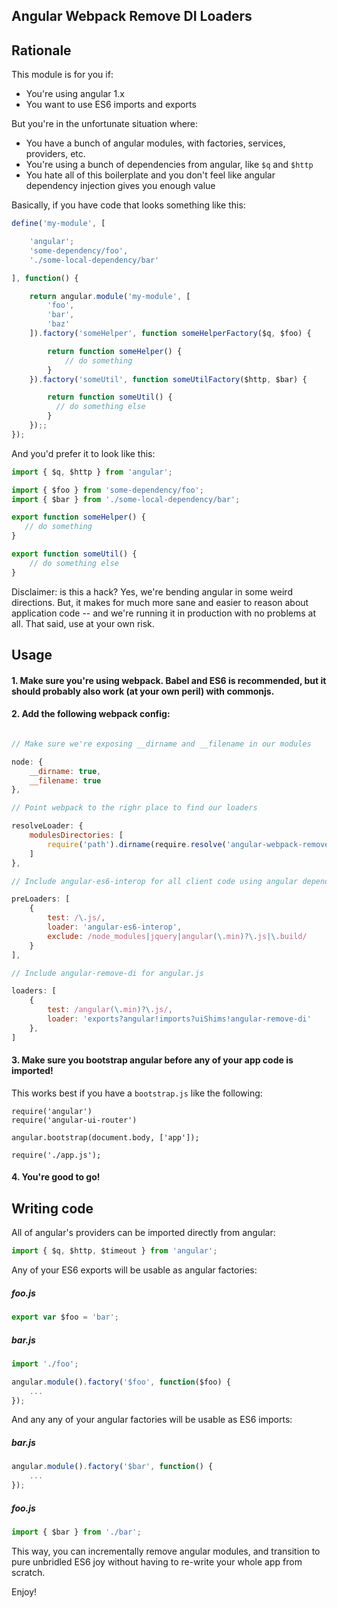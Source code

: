 
Angular Webpack Remove DI Loaders
---------------------------------

## Rationale

This module is for you if:

- You're using angular 1.x
- You want to use ES6 imports and exports

But you're in the unfortunate situation where:

- You have a bunch of angular modules, with factories, services, providers, etc.
- You're using a bunch of dependencies from angular, like `$q` and `$http`
- You hate all of this boilerplate and you don't feel like angular dependency injection gives you enough value

Basically, if you have code that looks something like this:

```javascript
define('my-module', [

    'angular';
    'some-dependency/foo',
    './some-local-dependency/bar'

], function() {

    return angular.module('my-module', [
        'foo',
        'bar',
        'baz'
    ]).factory('someHelper', function someHelperFactory($q, $foo) {

        return function someHelper() {
            // do something
        }
    }).factory('someUtil', function someUtilFactory($http, $bar) {

        return function someUtil() {
          // do something else
        }
    });;
});
```

And you'd prefer it to look like this:

```javascript
import { $q, $http } from 'angular';

import { $foo } from 'some-dependency/foo';
import { $bar } from './some-local-dependency/bar';

export function someHelper() {
   // do something
}

export function someUtil() {
    // do something else
}
```

Disclaimer: is this a hack? Yes, we're bending angular in some weird directions. But, it makes for much more sane and easier to reason about application code -- and we're running it in production with no problems at all. That said, use at your own risk.

## Usage

#### 1. Make sure you're using webpack. Babel and ES6 is recommended, but it should probably also work (at your own peril) with commonjs.

#### 2. Add the following webpack config:

```javascript

// Make sure we're exposing __dirname and __filename in our modules

node: {
    __dirname: true,
    __filename: true
},

// Point webpack to the righr place to find our loaders

resolveLoader: {
    modulesDirectories: [
        require('path').dirname(require.resolve('angular-webpack-remove-di-loaders/loaders'))
    ]
},

// Include angular-es6-interop for all client code using angular dependencies, and es6 imports and exports

preLoaders: [
    {
        test: /\.js/,
        loader: 'angular-es6-interop',
        exclude: /node_modules|jquery|angular(\.min)?\.js|\.build/
    }
],

// Include angular-remove-di for angular.js

loaders: [
    {
        test: /angular(\.min)?\.js/,
        loader: 'exports?angular!imports?uiShims!angular-remove-di'
    },
]
```

#### 3. Make sure you bootstrap angular before any of your app code is imported!

This works best if you have a `bootstrap.js` like the following:

```javascript:
require('angular')
require('angular-ui-router')

angular.bootstrap(document.body, ['app']);

require('./app.js');
```

#### 4. You're good to go!

## Writing code

All of angular's providers can be imported directly from angular:

```javascript
import { $q, $http, $timeout } from 'angular';
```

Any of your ES6 exports will be usable as angular factories:

##### foo.js

```javascript
export var $foo = 'bar';
```

##### bar.js

```javascript
import './foo';

angular.module().factory('$foo', function($foo) {
    ...
});
```

And any any of your angular factories will be usable as ES6 imports:

##### bar.js

```javascript
angular.module().factory('$bar', function() {
    ...
});
```

##### foo.js

```javascript
import { $bar } from './bar';
```

This way, you can incrementally remove angular modules, and transition to pure unbridled ES6 joy without having to re-write your whole app from scratch.

Enjoy!
